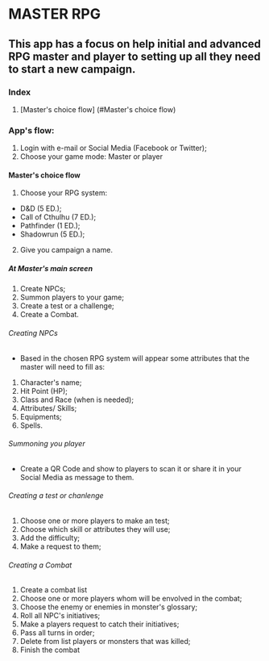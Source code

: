 # MASTER RPG
## This app has a focus on help initial and advanced RPG master and player to setting up all they need to start a new campaign.

### Index
1. [Master's choice flow] (#Master's choice flow)

### App's flow:
1. Login with e-mail or Social Media (Facebook or Twitter);
2. Choose your game mode: Master or player

#### Master's choice flow
1. Choose your RPG system:
* D&D (5 ED.);
* Call of Cthulhu (7 ED.);
* Pathfinder (1 ED.);
* Shadowrun (5 ED.);
2. Give you campaign a name.

##### At Master's main screen
1. Create NPCs;
2. Summon players to your game;
3. Create a test or a challenge;
4. Create a Combat.

###### Creating NPCs
- Based in the chosen RPG system will appear some attributes that the master will need to fill as:
1. Character's name;
2. Hit Point (HP);
3. Class and Race (when is needed);
4. Attributes/ Skills;
5. Equipments;
6. Spells.

###### Summoning you player
- Create a QR Code and show to players to scan it or share it in your Social Media as message to them.

###### Creating a test or chanlenge
1. Choose one or more players to make an test;
2. Choose which skill or attributes they will use;
3. Add the difficulty;
4. Make a request to them;

###### Creating a Combat
1. Create a combat list
2. Choose one or more players whom will be envolved in the combat;
3. Choose the enemy or enemies in monster's glossary;
4. Roll all NPC's initiatives;
5. Make a players request to catch their initiatives;
6. Pass all turns in order;
7. Delete from list players or monsters that was killed; 
8. Finish the combat